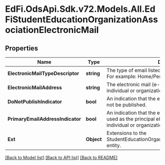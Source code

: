 # EdFi.OdsApi.Sdk.v72.Models.All.EdFiStudentEducationOrganizationAssociationElectronicMail

## Properties

Name | Type | Description | Notes
------------ | ------------- | ------------- | -------------
**ElectronicMailTypeDescriptor** | **string** | The type of email listed for an individual or organization. For example: Home/Personal, Work, etc.) | 
**ElectronicMailAddress** | **string** | The electronic mail (e-mail) address listed for an individual or organization. | 
**DoNotPublishIndicator** | **bool** | An indication that the electronic email address should not be published. | [optional] 
**PrimaryEmailAddressIndicator** | **bool** | An indication that the electronic mail address should be used as the principal electronic mail address for an individual or organization. | [optional] 
**Ext** | **Object** | Extensions to the StudentEducationOrganizationAssociationElectronicMail entity. | [optional] 

[[Back to Model list]](../../README.md#documentation-for-models) [[Back to API list]](../../README.md#documentation-for-api-endpoints) [[Back to README]](../../README.md)

